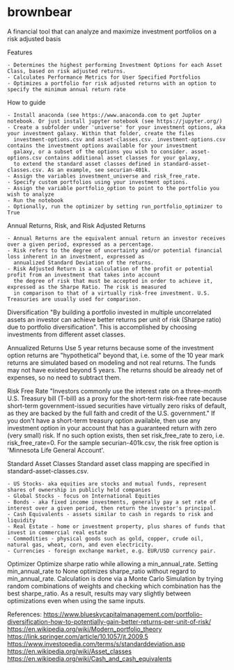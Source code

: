 brownbear
======

A financial tool that can analyze and maximize investment portfolios on a risk adjusted basis

Features

    - Determines the highest performing Investment Options for each Asset Class, based on risk adjusted returns.
    - Calculates Performance Metrics for User Specified Portfolios
    - Optimizes a portfolio for risk adjusted returns with an option to specify the minimum annual return rate

How to guide

    - Install anaconda (see https://www.anaconda.com to get Jupter notebook. Or just install jupyter notebook (see https://jupyter.org/)
    - Create a subfolder under 'universe' for your investment options, aka your investment galaxy. Within that folder, create the files
      investment-options.csv and asset-classes.csv. investment-options.csv contains the investment options available for your investment
      galaxy, or a subset of the options you wish to consider. asset-options.csv contains additional asset classes for your galaxy,
      to extend the standard asset classes defined in standard-asset-classes.csv. As an example, see securian-401k.
    - Assign the variables investment_universe and risk_free_rate.
    - Specify custom portfolios using your investment options.
    - Assign the variable portfolio_option to point to the portfolio you wish to analyze
    - Run the notebook
    - Optionally, run the optimizer by setting run_portfolio_optimizer to True

Annual Returns, Risk, and Risk Adjusted Returns

    - Annual Returns are the equivalent annual return an investor receives over a given period, expressed as a percentage.
    - Risk refers to the degree of uncertainty and/or potential financial loss inherent in an investment, expressed as
      annualized Standard Deviation of the returns.
    - Risk Adjusted Return is a calculation of the profit or potential profit from an investment that takes into account
      the degree of risk that must be accepted in order to achieve it, expressed as the Sharpe Ratio. The risk is measured
      in comparison to that of a virtually risk-free investment. U.S. Treasuries are usually used for comparison.

Diversification
"By building a portfolio invested in multiple uncorrelated assets an investor can achieve better returns per unit of risk (Sharpe ratio) due to portfolio diversification". This is accomplished by choosing investments from different asset classes.

Annualized Returns
Use 5 year returns because some of the investment option returns are "hypothetical" beyond that, i.e. some of the 10 year mark returns are simulated based on modeling and not real returns. The funds may not have existed beyond 5 years. The returns should be already net of expenses, so no need to subtract them.

Risk Free Rate
"Investors commonly use the interest rate on a three-month U.S. Treasury bill (T-bill) as a proxy for the short-term risk-free rate because short-term government-issued securities have virtually zero risks of default, as they are backed by the full faith and credit of the U.S. government." If you don't have a short-term treasury option available, then use any investment option in your account that has a guaranteed return with zero (very small) risk. If no such option exists, then set risk_free_rate to zero, i.e. risk_free_rate=0. For the sample securian-401k.csv, the risk free option is 'Minnesota Life General Account'.

Standard Asset Classes
Standard asset class mapping are specified in standard-asset-classes.csv.

    - US Stocks- aka equities are stocks and mutual funds, represent shares of ownership in publicly held companies
    - Global Stocks - focus on International Equities
    - Bonds - aka fixed income investments, generally pay a set rate of interest over a given period, then return the investor's principal.
    - Cash Equivalents - assets similar to cash in regards to risk and liquidity
    - Real Estate - home or investment property, plus shares of funds that invest in commercial real estate
    - Commodities - physical goods such as gold, copper, crude oil, natural gas, wheat, corn, and even electricity.
    - Currencies - foreign exchange market, e.g. EUR/USD currency pair.

Optimizer
Optimize sharpe ratio while allowing a min_annual_rate. Setting min_annual_rate to None optimizes sharpe_ratio without regard to min_annual_rate. Calculation is done via a Monte Carlo Simulation by trying random combinations of weights and checking which combination has the best sharpe_ratio. As a result, results may vary slightly between optimizations even when using the same inputs.

References:
https://www.blueskycapitalmanagement.com/portfolio-diversification-how-to-potentially-gain-better-returns-per-unit-of-risk/
https://en.wikipedia.org/wiki/Modern_portfolio_theory https://link.springer.com/article/10.1057/jt.2009.5
https://www.investopedia.com/terms/s/standarddeviation.asp https://en.wikipedia.org/wiki/Asset_classes https://en.wikipedia.org/wiki/Cash_and_cash_equivalents

